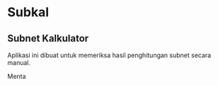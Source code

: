 # Subkal
## Subnet Kalkulator

Aplikasi ini dibuat untuk memeriksa hasil penghitungan subnet secara manual.

Menta
